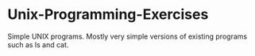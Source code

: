 # Unix-Programming-Exercises
Simple UNIX programs. Mostly very simple versions of existing programs such as ls and cat.
